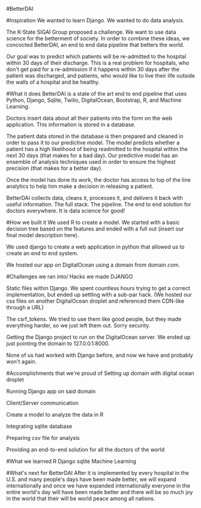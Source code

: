 #BetterDAI 

#Inspiration
We wanted to learn Django. We wanted to do data analysis.

The K-State SIGAI Group proposed a challenge. We want to use data science for the betterment of society. In order to combine these ideas, we concocted BetterDAI, an end to end data pipeline that betters the world.

Our goal was to predict which patients will be re-admitted to the hospital within 30 days of their discharge. This is a real problem for hospitals, who don't get paid for a re-admission if it happens within 30 days after the patient was discharged, and patients, who would like to live their life outside the walls of a hospital and be healthy.

#What it does
BetterDAI is a state of the art end to end pipeline that uses Python, Django, Sqlite, Twilio, DigitalOcean, Bootstrap, R, and Machine Learning.

Doctors insert data about all their patients into the form on the web application. This information is stored in a database.

The patient data stored in the database is then prepared and cleaned in order to pass it to our predictive model. The model predicts whether a patient has a high likelihood of being readmitted to the hospital within the next 30 days (that makes for a bad day). Our predictive model has an ensemble of analysis techniques used in order to ensure the highest precision (that makes for a better day).

Once the model has done its work, the doctor has access to top of the line analytics to help him make a decision in releasing a patient.

BetterDAI collects data, cleans it, processes it, and delivers it back with useful information. The full stack. The pipeline. The end to end solution for doctors everywhere. It is data science for good!

#How we built it
We used R to create a model. We started with a basic decision tree based on the features and ended with a full out (insert our final model description here).

We used django to create a web application in python that allowed us to create an end to end system.

We hosted our app on DigitalOcean using a domain from domain.com.

#Challenges we ran into/ Hacks we made
DJANGO

Static files within Django. We spent countless hours trying to get a correct implementation, but ended up settling with a sub-par hack. (We hosted our css files on another DigitalOcean droplet and referenced them CDN-like through a URL)

The csrf_tokens. We tried to use them like good people, but they made everything harder, so we just left them out. Sorry security.

Getting the Django project to run on the DigitalOcean server. We ended up just pointing the domain to 127.0.0.1:8000.

None of us had worked with Django before, and now we have and probably won't again.

#Accomplishments that we're proud of
Setting up domain with digital ocean droplet

Running Django app on said domain

Client/Server communication

Create a model to analyze the data in R

Integrating sqlite database

Preparing csv file for analysis

Providing an end-to-end solution for all the doctors of the world

#What we learned
R Django sqlite Machine Learning

#What's next for BetterDAI
After it is implemented by every hospital in the U.S. and many people's days have been made better, we will expand internationally and once we have expanded internationally everyone in the entire world's day will have been made better and there will be so much joy in the world that their will be world peace among all nations.
